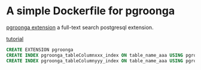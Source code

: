 # A simple Dockerfile for pgroonga

[pgroonga extension]( https://pgroonga.github.io/install/debian.html) a
full-text search postgresql extension.

[tutorial](https://pgroonga.github.io/tutorial/)

```sql
CREATE EXTENSION pgroonga
CREATE INDEX pgroonga_tableColumnxxx_index ON table_name_aaa USING pgroonga (table_column_xxx);
CREATE INDEX pgroonga_tableColumnyyy_index ON table_name_aaa USING pgroonga (table_column_yyy);
```
